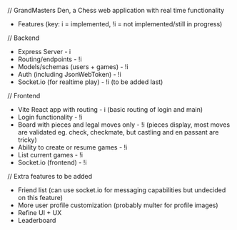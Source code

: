 // GrandMasters Den, a Chess web application with real time functionality

- Features (key: i = implemented, !i = not implemented/still in progress)

// Backend

- Express Server - i
- Routing/endpoints - !i
- Models/schemas (users + games) - !i
- Auth (including JsonWebToken) - !i
- Socket.io (for realtime play) - !i (to be added last)

// Frontend

- Vite React app with routing - i (basic routing of login and main)
- Login functionality - !i
- Board with pieces and legal moves only - !i (pieces display, most moves are validated eg. check, checkmate, but
  castling and en passant are tricky)
- Ability to create or resume games - !i
- List current games - !i
- Socket.io (frontend) - !i

// Extra features to be added

- Friend list (can use socket.io for messaging capabilities but undecided on this feature)
- More user profile customization (probably multer for profile images)
- Refine UI + UX
- Leaderboard
